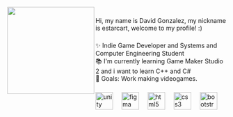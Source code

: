 <br clear="both">

<img align="left" height="200" src="https://cdnb.artstation.com/p/users/avatars/003/634/041/large/b5e64121821f1bc7882670d096c2a1ce.jpg?1631950398"  />

###

<p align="left">Hi, my name is David Gonzalez, my nickname is estarcart, welcome to my profile! :)</p>

###

<p align="left">✨ Indie Game Developer and Systems and Computer Engineering Student<br>📚 I'm currently learning Game Maker Studio 2 and i want to learn C++ and C#<br>🎯 Goals: Work making videogames.</p>

###

<div align="left">
  <img src="https://cdn.simpleicons.org/unity/FFFFFF" height="40" alt="unity logo"  />
  <img width="12" />
  <img src="https://cdn.jsdelivr.net/gh/devicons/devicon/icons/figma/figma-original.svg" height="40" alt="figma logo"  />
  <img width="12" />
  <img src="https://cdn.jsdelivr.net/gh/devicons/devicon/icons/html5/html5-original.svg" height="40" alt="html5 logo"  />
  <img width="12" />
  <img src="https://cdn.jsdelivr.net/gh/devicons/devicon/icons/css3/css3-original.svg" height="40" alt="css3 logo"  />
  <img width="12" />
  <img src="https://cdn.jsdelivr.net/gh/devicons/devicon/icons/bootstrap/bootstrap-original.svg" height="40" alt="bootstrap logo"  />
</div>

###
